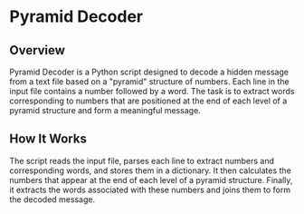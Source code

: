 # Pyramid Decoder

## Overview
Pyramid Decoder is a Python script designed to decode a hidden message from a text file based on a "pyramid" structure of numbers. Each line in the input file contains a number followed by a word. The task is to extract words corresponding to numbers that are positioned at the end of each level of a pyramid structure and form a meaningful message.

## How It Works
The script reads the input file, parses each line to extract numbers and corresponding words, and stores them in a dictionary. It then calculates the numbers that appear at the end of each level of a pyramid structure. Finally, it extracts the words associated with these numbers and joins them to form the decoded message.
